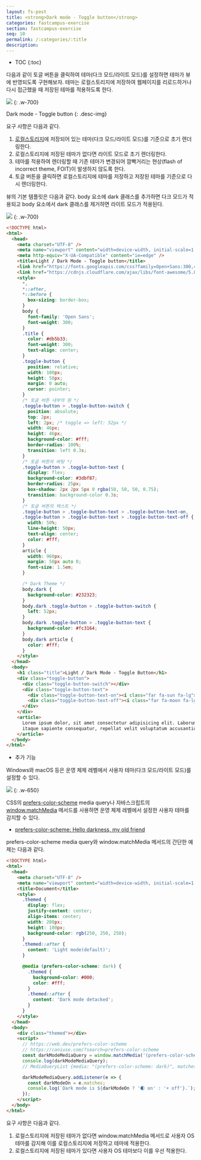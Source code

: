 ```yaml
---
layout: fs-post
title: <strong>Dark mode - Toggle button</strong>
categories: fastcampus-exercise
section: fastcampus-exercise
seq: 10
permalink: /:categories/:title
description:
---
```


* TOC
{:toc}

다음과 같이 토글 버튼을 클릭하여 테마(다크 모드/라이트 모드)를 설정하면 테마가 뷰에 반영되도록 구현해보자. 테마는 로컬스토리지에 저장하여 웹페이지를 리로드하거나 다시 접근했을 때 저장된 테마를 적용하도록 한다.

![](/assets/fs-images/exercise/dark-mode.gif)
{: .w-700}

Dark mode - Toggle button
{: .desc-img}

요구 사항은 다음과 같다.

1. [로컬스토리지](https://developer.mozilla.org/ko/docs/Web/API/Window/localStorage)에 저장되어 있는 테마(다크 모드/라이트 모드)를 기준으로 초기 렌더링한다.
2. 로컬스토리지에 저장된 테마가 없다면 라이트 모드로 초기 렌더링한다.
3. 테마를 적용하여 렌더링할 때 기존 테마가 변경되어 깜빡거리는 현상(flash of incorrect theme, FOIT)이 발생하지 않도록 한다.
4. 토글 버튼을 클릭하면 로컬스토리지에 테마를 저장하고 저장된 테마를 기준으로 다시 렌더링한다.

뷰의 기본 템플릿은 다음과 같다. body 요소에 dark 클래스를 추가하면 다크 모드가 적용되고 body 요소에서 dark 클래스를 제거하면 라이트 모드가 적용된다.

![](/assets/fs-images/exercise/dark-mode-toggle.gif)
{: .w-700}

```html
<!DOCTYPE html>
<html>
  <head>
    <meta charset="UTF-8" />
    <meta name="viewport" content="width=device-width, initial-scale=1.0" />
    <meta http-equiv="X-UA-Compatible" content="ie=edge" />
    <title>Light / Dark Mode - Toggle button</title>
    <link href="https://fonts.googleapis.com/css?family=Open+Sans:300,400" rel="stylesheet" />
    <link href="https://cdnjs.cloudflare.com/ajax/libs/font-awesome/5.8.2/css/all.min.css" rel="stylesheet" />
    <style>
      *,
      *::after,
      *::before {
        box-sizing: border-box;
      }
      body {
        font-family: 'Open Sans';
        font-weight: 300;
      }
      .title {
        color: #db5b33;
        font-weight: 300;
        text-align: center;
      }
      .toggle-button {
        position: relative;
        width: 100px;
        height: 50px;
        margin: 0 auto;
        cursor: pointer;
      }
      /* 토글 버튼 내부의 원 */
      .toggle-button > .toggle-button-switch {
        position: absolute;
        top: 2px;
        left: 2px; /* toggle => left: 52px */
        width: 46px;
        height: 46px;
        background-color: #fff;
        border-radius: 100%;
        transition: left 0.3s;
      }
      /* 토글 버튼의 바탕 */
      .toggle-button > .toggle-button-text {
        display: flex;
        background-color: #3dbf87;
        border-radius: 25px;
        box-shadow: 2px 2px 5px 0 rgba(50, 50, 50, 0.75);
        transition: background-color 0.3s;
      }
      /* 토글 버튼의 텍스트 */
      .toggle-button > .toggle-button-text > .toggle-button-text-on,
      .toggle-button > .toggle-button-text > .toggle-button-text-off {
        width: 50%;
        line-height: 50px;
        text-align: center;
        color: #fff;
      }
      article {
        width: 960px;
        margin: 50px auto 0;
        font-size: 1.5em;
      }

      /* Dark Theme */
      body.dark {
        background-color: #232323;
      }
      body.dark .toggle-button > .toggle-button-switch {
        left: 52px;
      }
      body.dark .toggle-button > .toggle-button-text {
        background-color: #fc3164;
      }
      body.dark article {
        color: #fff;
      }
    </style>
  </head>
  <body>
    <h1 class="title">Light / Dark Mode - Toggle Button</h1>
    <div class="toggle-button">
      <div class="toggle-button-switch"></div>
      <div class="toggle-button-text">
        <div class="toggle-button-text-on"><i class="far fa-sun fa-lg"></i></div>
        <div class="toggle-button-text-off"><i class="far fa-moon fa-lg"></i></div>
      </div>
    </div>
    <article>
      Lorem ipsum dolor, sit amet consectetur adipisicing elit. Laborum optio ab porro magni in sunt ipsam, doloremque minima,
      itaque sapiente consequatur, repellat velit voluptatum accusantium aperiam. Nostrum sunt reprehenderit nemo!
    </article>
  </body>
</html>
```

- 추가 기능

Windows와 macOS 등은 운영 체제 레벨에서 사용자 테마(다크 모드/라이트 모드)를 설정할 수 있다.

![](/assets/fs-images/exercise/os-theme.png)
{: .w-650}

CSS의 [prefers-color-scheme](https://developer.mozilla.org/ko/docs/Web/CSS/@media/prefers-color-scheme) media query나 자바스크립트의 [window.matchMedia](https://developer.mozilla.org/ko/docs/Web/API/Window/matchMedia) 메서드를 사용하면 운영 체제 레벨에서 설정한 사용자 테마를 감지할 수 있다.

- [prefers-color-scheme: Hello darkness, my old friend](https://web.dev/prefers-color-scheme)

prefers-color-scheme media query와 window.matchMedia 메서드의 간단한 예제는 다음과 같다.

```html
<!DOCTYPE html>
<html>
  <head>
    <meta charset="UTF-8" />
    <meta name="viewport" content="width=device-width, initial-scale=1.0" />
    <title>Document</title>
    <style>
      .themed {
        display: flex;
        justify-content: center;
        align-items: center;
        width: 200px;
        height: 100px;
        background-color: rgb(250, 250, 250);
      }
      .themed::after {
        content: 'Light mode(default)';
      }

      @media (prefers-color-scheme: dark) {
        .themed {
          background-color: #000;
          color: #fff;
        }
        .themed::after {
          content: 'Dark mode detacked';
        }
      }
    </style>
  </head>
  <body>
    <div class="themed"></div>
    <script>
      // https://web.dev/prefers-color-scheme
      // https://caniuse.com/?search=prefers-color-scheme
      const darkModeMediaQuery = window.matchMedia('(prefers-color-scheme: dark)');
      console.log(darkModeMediaQuery);
      // MediaQueryList {media: "(prefers-color-scheme: dark)", matches: true, onchange: null}

      darkModeMediaQuery.addListener(e => {
        const darkModeOn = e.matches;
        console.log(`Dark mode is ${darkModeOn ? '🌒 on' : '☀️ off'}.`);
      });
    </script>
  </body>
</html>
```

요구 사항은 다음과 같다.

1. 로컬스토리지에 저장된 테마가 없다면 window.matchMedia 메서드로 사용자 OS 테마를 감지해 이를 로컬스토리지에 저장하고 테마에 적용한다.
2. 로컬스토리지에 저장된 테마가 있다면 사용자 OS 테마보다 이를 우선 적용한다.

<!-- # 2. Angular version -->

<!--
<iframe src="https://stackblitz.com/edit/angular-toggle-button?ctl=1&embed=1&hideNavigation=1&file=src/app/app.component.ts" frameborder="0" width="100%" height="500"></iframe> -->
